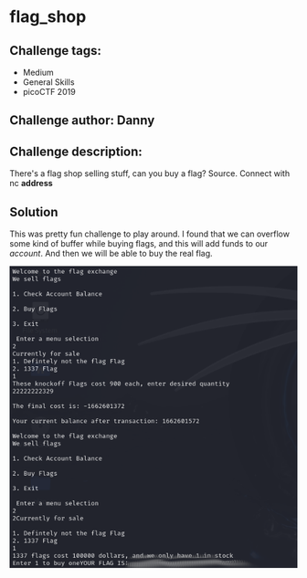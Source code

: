 # flag_shop
## Challenge tags:
- Medium
- General Skills
- picoCTF 2019

## Challenge author: Danny
## Challenge description:
There's a flag shop selling stuff, can you buy a flag? Source. Connect with nc **address**

## Solution
This was pretty fun challenge to play around. I found that we can overflow some kind of buffer while buying flags, and this will add funds to our *account*. And then we will be able to buy the real flag.

![image missing?](./content/flag_shop_01.png)
